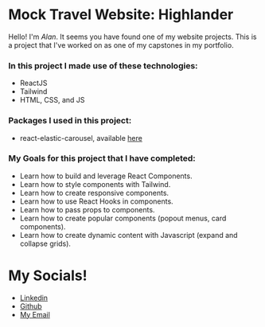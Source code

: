 # Mock Travel Website: Highlander
Hello! I'm *Alan*. It seems you have found one of my website projects. This is a project that I've worked on as one of my capstones in my portfolio.

### In this project I made use of these technologies:
* ReactJS
* Tailwind
* HTML, CSS, and JS

### Packages I used in this project:
* react-elastic-carousel, available [here](https://www.npmjs.com/package/react-elastic-carousel)

### My Goals for this project that I have completed:
* Learn how to build and leverage React Components.
* Learn how to style components with Tailwind.
* Learn how to create responsive components.
* Learn how to use React Hooks in components.
* Learn how to pass props to components.
* Learn how to create popular components (popout menus, card components).
* Learn how to create dynamic content with Javascript (expand and collapse grids).

# My Socials!
* [Linkedin](https://www.linkedin.com/in/alan-neale-bacay-ii-60aa48258/)
* [Github](https://github.com/alanbacay02)
* [My Email](galaxybacay@gmail.com)